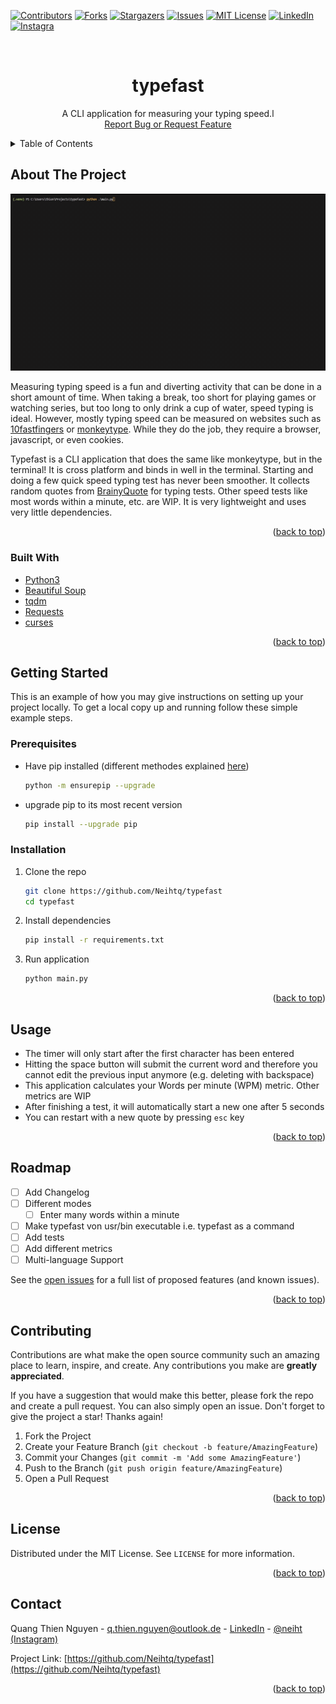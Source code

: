 <a name="readme-top"></a>
[![Contributors][contributors-shield]][contributors-url]
[![Forks][forks-shield]][forks-url]
[![Stargazers][stars-shield]][stars-url]
[![Issues][issues-shield]][issues-url]
[![MIT License][license-shield]][license-url]
[![LinkedIn][linkedin-shield]][linkedin-url]
[![Instagra][instagram-shield]][instagram-url]



<br />
<div align="center">
  <h1 align="center">typefast</h1>

  <p align="center">
    A CLI application for measuring your typing speed.l
    <br />
    <a href="https://github.com/Neihtq/typefast/issues">Report Bug or Request Feature</a>
  </p>
</div>


<details>
  <summary>Table of Contents</summary>
  <ol>
    <li>
      <a href="#about-the-project">About The Project</a>
      <ul>
        <li><a href="#built-with">Built With</a></li>
      </ul>
    </li>
    <li>
      <a href="#getting-started">Getting Started</a>
      <ul>
        <li><a href="#prerequisites">Prerequisites</a></li>
        <li><a href="#installation">Installation</a></li>
      </ul>
    </li>
    <li><a href="#usage">Usage</a></li>
    <li><a href="#roadmap">Roadmap</a></li>
    <li><a href="#contributing">Contributing</a></li>
    <li><a href="#license">License</a></li>
    <li><a href="#contact">Contact</a></li>
    <li><a href="#acknowledgments">Acknowledgments</a></li>
  </ol>
</details>



<!-- ABOUT THE PROJECT -->
## About The Project

![demo](demo/demo.gif)

Measuring typing speed is a fun and diverting activity that can be done in a short amount of time. When taking a break, too short for playing games or watching series, but too long to only drink a cup of water, speed typing is ideal. However, mostly typing speed can be measured on websites such as [10fastfingers](https://10fastfingers.com/typing-test/) or [monkeytype](https://monkeytype.com). While they do the job, they require a browser, javascript, or even cookies. 

Typefast is a CLI application that does the same like monkeytype, but in the terminal! It is cross platform and binds in well in the terminal. Starting and doing a few quick speed typing test has never been smoother. It collects random quotes from [BrainyQuote](https://www.brainyquote.com/) for typing tests. Other speed tests like most words within a minute, etc. are WIP. It is very lightweight and uses very little dependencies.

<p align="right">(<a href="#readme-top">back to top</a>)</p>



### Built With

* [Python3](https://www.python.org/)
* [Beautiful Soup](https://pypi.org/project/beautifulsoup4/)
* [tqdm](https://pypi.org/project/tqdm/)
* [Requests](https://pypi.org/project/requests/)
* [curses](https://docs.python.org/3/howto/curses.html)

<p align="right">(<a href="#readme-top">back to top</a>)</p>



<!-- GETTING STARTED -->
## Getting Started

This is an example of how you may give instructions on setting up your project locally.
To get a local copy up and running follow these simple example steps.

### Prerequisites

* Have pip installed (different methodes explained [here](https://pip.pypa.io/en/stable/installation/))
    ```sh
    python -m ensurepip --upgrade
    ```
* upgrade pip to its most recent version
    ```sh
    pip install --upgrade pip
    ```

### Installation

1. Clone the repo
   ```sh
   git clone https://github.com/Neihtq/typefast
   cd typefast
   ```
2. Install dependencies
   ```sh
   pip install -r requirements.txt
   ```
3. Run application
   ```sh
   python main.py
   ```

<p align="right">(<a href="#readme-top">back to top</a>)</p>



<!-- USAGE EXAMPLES -->
## Usage
* The timer will only start after the first character has been entered
* Hitting the space button will submit the current word and therefore you cannot edit the previous input anymore (e.g. deleting with backspace)
* This application calculates your Words per minute (WPM) metric. Other metrics are WIP
* After finishing a test, it will automatically start a new one after 5 seconds
* You can restart with a new quote by pressing `esc` key

<p align="right">(<a href="#readme-top">back to top</a>)</p>



<!-- ROADMAP -->
## Roadmap

- [ ] Add Changelog
- [ ] Different modes
    - [ ] Enter many words within a minute
- [ ] Make typefast von usr/bin executable i.e. typefast as a command
- [ ] Add tests
- [ ] Add different metrics
- [ ] Multi-language Support

See the [open issues](https://github.com/Neihtq/typefast/issues) for a full list of proposed features (and known issues).

<p align="right">(<a href="#readme-top">back to top</a>)</p>



<!-- CONTRIBUTING -->
## Contributing

Contributions are what make the open source community such an amazing place to learn, inspire, and create. Any contributions you make are **greatly appreciated**.

If you have a suggestion that would make this better, please fork the repo and create a pull request. You can also simply open an issue.
Don't forget to give the project a star! Thanks again!

1. Fork the Project
2. Create your Feature Branch (`git checkout -b feature/AmazingFeature`)
3. Commit your Changes (`git commit -m 'Add some AmazingFeature'`)
4. Push to the Branch (`git push origin feature/AmazingFeature`)
5. Open a Pull Request

<p align="right">(<a href="#readme-top">back to top</a>)</p>



<!-- LICENSE -->
## License

Distributed under the MIT License. See `LICENSE` for more information.

<p align="right">(<a href="#readme-top">back to top</a>)</p>



<!-- CONTACT -->
## Contact

Quang Thien Nguyen - q.thien.nguyen@outlook.de - [LinkedIn](https://www.linkedin.com/in/thien-quang-nguyen/) - [@neiht (Instagram)](https://www.instagram.com/neiht/)

Project Link: [https://github.com/Neihtq/typefast](https://github.com/Neihtq/typefast)

<p align="right">(<a href="#readme-top">back to top</a>)</p>


<!-- MARKDOWN LINKS & IMAGES -->
<!-- https://www.markdownguide.org/basic-syntax/#reference-style-links -->
[contributors-shield]: https://img.shields.io/github/contributors/neihtq/typefast.svg?style=for-the-badge
[contributors-url]: https://github.com/neihtq/typefast/graphs/contributors
[forks-shield]: https://img.shields.io/github/forks/neihtq/typefast.svg?style=for-the-badge
[forks-url]: https://github.com/neihtq/typefast/network/members
[stars-shield]: https://img.shields.io/github/stars/neihtq/typefast.svg?style=for-the-badge
[stars-url]: https://github.com/neihtq/typefast/stargazers
[issues-shield]: https://img.shields.io/github/issues/neihtq/typefast.svg?style=for-the-badge
[issues-url]: https://github.com/neihtq/typefast/issues
[license-shield]: https://img.shields.io/github/license/neihtq/typefast.svg?style=for-the-badge
[license-url]: https://github.com/neihtq/typefast/blob/main/LICENSE.txt
[linkedin-shield]: https://img.shields.io/badge/-LinkedIn-black.svg?style=for-the-badge&logo=linkedin&colorB=555
[linkedin-url]: https://www.linkedin.com/in/thien-quang-nguyen/
[instagram-shield]: https://img.shields.io/badge/Instagram-E4405F?style=for-the-badge&logo=instagram&logoColor=white
[instagram-url]: https://www.instagram.com/neiht/
[product-screenshot]: demo/demo.mp4